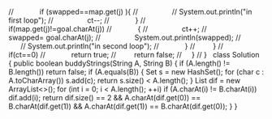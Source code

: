 //             if (swapped==map.get(j) ){
//                 // System.out.println("in first loop");
//                 ct--;
//             }
//             if(map.get(j)!=goal.charAt(j))
//             {
//                 ct++;
//                 swapped= goal.charAt(j);
//                 System.out.println(swapped);
//                 // System.out.println("in second loop");
//             }
//         }
//         if(ct==0)
//             return true;
//         return false;
//     }
// }
​
​
class Solution {
public boolean buddyStrings(String A, String B) {
if (A.length() != B.length()) return false;
if (A.equals(B)) {
Set<Character> s = new HashSet<Character>();
for (char c : A.toCharArray())
s.add(c);
return s.size() < A.length();
}
List<Integer> dif = new ArrayList<>();
for (int i = 0; i < A.length(); ++i)
if (A.charAt(i) != B.charAt(i))
dif.add(i);
return dif.size() == 2 && A.charAt(dif.get(0)) == B.charAt(dif.get(1)) && A.charAt(dif.get(1)) == B.charAt(dif.get(0));
}
}
​
​